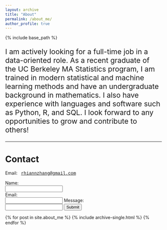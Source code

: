 ```yaml
---
layout: archive
title: "About"
permalink: /about_me/
author_profile: true
---
```


{% include base_path %}

<p style="font-size: 23px">
  I am actively looking for a full-time job in a data-oriented role. As a recent graduate of the UC Berkeley MA Statistics program, I am trained in modern statistical and machine learning methods and have an undergraduate background in mathematics. I also have experience with languages and software such as Python, R, and SQL. I look forward to any opportunities to grow and contribute to others! 
</p>

<hr/>


# Contact

Email: &nbsp; <span style = "font-family:'Courier New',monospace;">rhiannzhang@gmail.com</span>

<form name="gform" id="gform" enctype="text/plain" action="https://docs.google.com/forms/d/e/1FAIpQLSf2rcIOe5JCeeVmf0dyA5T5paxStMnz-KR8zEhDdn7kQveIUA/formResponse?usp=pp_url" target="hidden_iframe" onsubmit="submitted=true;">
  Name:<br>
  <input type="text" name="entry.1617483516" id="entry.1617483516"><br>
  Email:<br>
  <input type="text" name="entry.1417233657" id="entry.1417233657">
  Message:<br>
  <input type="text" name="entry.1487389352" id="entry.1487389352">
  <input type="submit" value="Submit">
    <script src="assets/js/jquery.min.js"></script>
    <script type="text/javascript">var submitted=false;</script>
    <script type="text/javascript">
    $('#gform').on('submit', function(e) {
      $('#gform *').fadeOut(2000);
      $('#gform').prepend('Your submission has been processed...');
      });
    </script>
</form> 

<iframe name="hidden_iframe" id="hidden_iframe" style="display:none;" onload="if(submitted) {}"></iframe>



{% for post in site.about_me %}
  {% include archive-single.html %}
{% endfor %}
